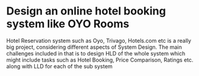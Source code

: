 # Design an online hotel booking system like OYO Rooms

Hotel Reservation system such as Oyo, Trivago, Hotels.com etc is a really big project, considering different aspects of System Design. The main challenges included in that is to design HLD of the whole system which might include tasks such as Hotel Booking, Price Comparison, Ratings etc. along with LLD for each of the sub system